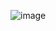 ![image](https://user-images.githubusercontent.com/98183485/198912262-ce19a1d6-01f8-4101-83d9-45362fa7d8c0.png)
